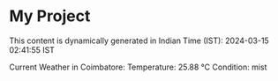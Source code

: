 # My Project

This content is dynamically generated in Indian Time (IST): 2024-03-15 02:41:55 IST


Current Weather in Coimbatore:
Temperature: 25.88 °C
Condition: mist
